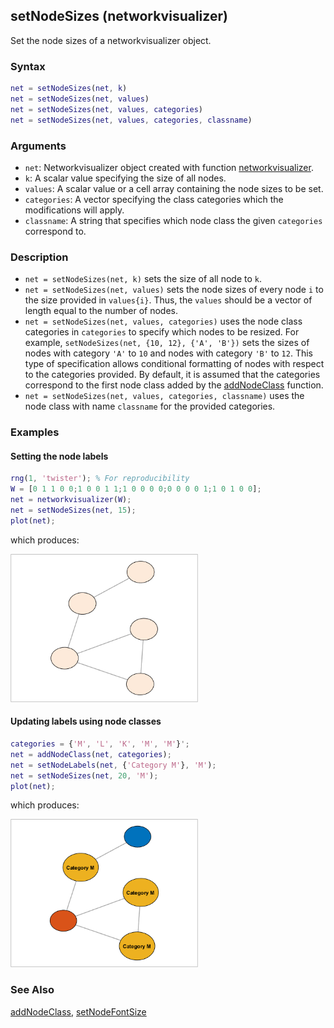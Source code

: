 ## setNodeSizes (networkvisualizer)
Set the node sizes of a networkvisualizer object.

### Syntax
```Matlab
net = setNodeSizes(net, k)
net = setNodeSizes(net, values)
net = setNodeSizes(net, values, categories)
net = setNodeSizes(net, values, categories, classname)
```

### Arguments
* ```net```: Networkvisualizer object created with function [networkvisualizer](networkvisualizer.md).
* ```k```: A scalar value specifying the size of all nodes.
* ```values```: A scalar value or a cell array containing the node sizes to be set.
* ```categories```: A vector specifying the class categories which the modifications will apply.
* ```classname```: A string that specifies which node class the given ```categories``` correspond to.

### Description
* ```net = setNodeSizes(net, k)``` sets the size of all node to ```k```.
* ```net = setNodeSizes(net, values)``` sets the node sizes of every node ```i``` to the size provided in ```values{i}```. Thus, the ```values``` should be a vector of length equal to the number of nodes. 
* ```net = setNodeSizes(net, values, categories)``` uses the node class categories in ```categories``` to specify which nodes to be resized. For example, ```setNodeSizes(net, {10, 12}, {'A', 'B'})``` sets the sizes of nodes with category ```'A'``` to ```10``` and nodes with category ```'B'``` to ```12```. This type of specification allows conditional formatting of nodes with respect to the categories provided. By default, it is assumed that the categories correspond to the first node class added by the [addNodeClass](addNodeClass.md) function.
* ```net = setNodeSizes(net, values, categories, classname)``` uses the node class with name ```classname``` for the provided categories.

### Examples

#### Setting the node labels

```Matlab
rng(1, 'twister'); % For reproducibility
W = [0 1 1 0 0;1 0 0 1 1;1 0 0 0 0;0 0 0 0 1;1 0 1 0 0];
net = networkvisualizer(W);
net = setNodeSizes(net, 15);
plot(net);
```
which produces:

<img src="examples/setNodeSizes-1.png" width="300">

#### Updating labels using node classes

```Matlab
categories = {'M', 'L', 'K', 'M', 'M'}';
net = addNodeClass(net, categories);
net = setNodeLabels(net, {'Category M'}, 'M');
net = setNodeSizes(net, 20, 'M');
plot(net);
```
which produces:

<img src="examples/setNodeSizes-2.png" width="300">

### See Also
[addNodeClass](addNodeClass.md), [setNodeFontSize](setNodeFontSize.md)


